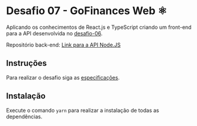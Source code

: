 # Desafio 07 - GoFinances Web :atom_symbol:

Aplicando os conhecimentos de React.js e TypeScript criando um front-end para a API desenvolvida no <a href="https://github.com/Tava1/gostack-typeorm-upload">desafio-06</a>.

Repositório back-end: <a href="https://github.com/Tava1/gostack-typeorm-upload">Link para a API Node.JS</a>

## Instruções
Para realizar o desafio siga as <a href="">especificações</a>.

## Instalação

Execute o comando ```yarn``` para realizar a instalação de todas as dependências.
